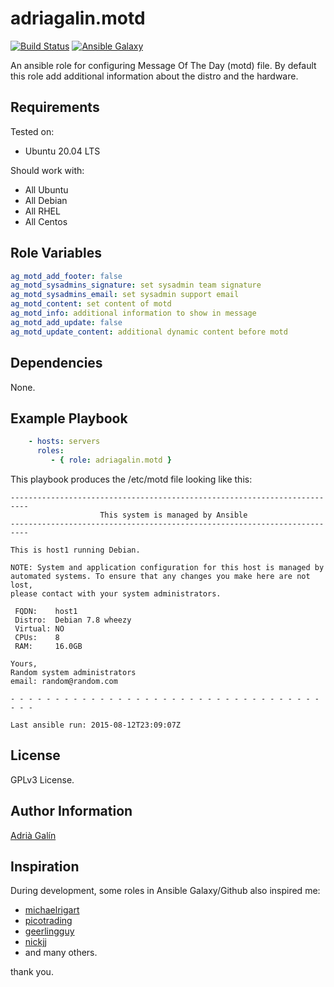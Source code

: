adriagalin.motd
===============

[![Build Status](https://travis-ci.org/adriagalin/ansible.motd.svg?branch=master)](https://travis-ci.org/adriagalin/ansible.motd) [![Ansible Galaxy](http://img.shields.io/badge/ansible--galaxy-motd-blue.svg)](https://galaxy.ansible.com/adriagalin/motd)

An ansible role for configuring Message Of The Day (motd) file. By default this role add additional information about the distro and the hardware.

Requirements
------------

Tested on:

-	Ubuntu 20.04 LTS

Should work with:

-	All Ubuntu
-	All Debian
-	All RHEL
-	All Centos

Role Variables
--------------

```yaml
ag_motd_add_footer: false
ag_motd_sysadmins_signature: set sysadmin team signature
ag_motd_sysadmins_email: set sysadmin support email
ag_motd_content: set content of motd
ag_motd_info: additional information to show in message
ag_motd_add_update: false
ag_motd_update_content: additional dynamic content before motd
```

Dependencies
------------

None.

Example Playbook
----------------

```yaml
    - hosts: servers
      roles:
         - { role: adriagalin.motd }
```

This playbook produces the /etc/motd file looking like this:

```
--------------------------------------------------------------------------
                    This system is managed by Ansible
--------------------------------------------------------------------------

This is host1 running Debian.

NOTE: System and application configuration for this host is managed by
automated systems. To ensure that any changes you make here are not lost,
please contact with your system administrators.

 FQDN:    host1
 Distro:  Debian 7.8 wheezy
 Virtual: NO
 CPUs:    8
 RAM:     16.0GB

Yours,
Random system administrators
email: random@random.com

- - - - - - - - - - - - - - - - - - - - - - - - - - - - - - - - - - - - - -

Last ansible run: 2015-08-12T23:09:07Z
```

License
-------

GPLv3 License.

Author Information
------------------

[Adrià Galín](http://www.adriagalin.com)

Inspiration
-----------

During development, some roles in Ansible Galaxy/Github also inspired me:

-	[michaelrigart](https://github.com/michaelrigart/ansible-role-motd)
-	[picotrading](https://github.com/picotrading/ansible-motd)
-	[geerlingguy](https://github.com/geerlingguy/ansible-role-mysql)
-	[nickjj](https://github.com/nickjj/ansible-locale)
-	and many others.

thank you.
